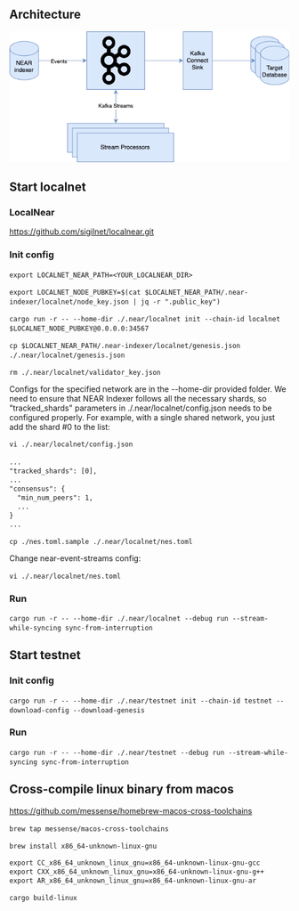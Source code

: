 ## Architecture

![Architecture](/docs/architecture.png?raw=true)

## Start localnet

### LocalNear

<https://github.com/sigilnet/localnear.git>

### Init config

`export LOCALNET_NEAR_PATH=<YOUR_LOCALNEAR_DIR>`

`export LOCALNET_NODE_PUBKEY=$(cat $LOCALNET_NEAR_PATH/.near-indexer/localnet/node_key.json | jq -r ".public_key")`

`cargo run -r -- --home-dir ./.near/localnet init --chain-id localnet $LOCALNET_NODE_PUBKEY@0.0.0.0:34567`

`cp $LOCALNET_NEAR_PATH/.near-indexer/localnet/genesis.json ./.near/localnet/genesis.json`

`rm ./.near/localnet/validator_key.json`

Configs for the specified network are in the --home-dir provided folder. We need to ensure that NEAR Indexer follows all the necessary shards, so "tracked_shards" parameters in ./.near/localnet/config.json needs to be configured properly. For example, with a single shared network, you just add the shard #0 to the list:

```
vi ./.near/localnet/config.json

...
"tracked_shards": [0],
...
"consensus": {
  "min_num_peers": 1,
  ...
}
...
```

`cp ./nes.toml.sample ./.near/localnet/nes.toml`

Change near-event-streams config:

`vi ./.near/localnet/nes.toml`

### Run
`cargo run -r -- --home-dir ./.near/localnet --debug run --stream-while-syncing sync-from-interruption`

## Start testnet

### Init config
`cargo run -r -- --home-dir ./.near/testnet init --chain-id testnet --download-config --download-genesis`

### Run
`cargo run -r -- --home-dir ./.near/testnet --debug run --stream-while-syncing sync-from-interruption`

## Cross-compile linux binary from macos

<https://github.com/messense/homebrew-macos-cross-toolchains>

`brew tap messense/macos-cross-toolchains`

`brew install x86_64-unknown-linux-gnu`

```
export CC_x86_64_unknown_linux_gnu=x86_64-unknown-linux-gnu-gcc
export CXX_x86_64_unknown_linux_gnu=x86_64-unknown-linux-gnu-g++
export AR_x86_64_unknown_linux_gnu=x86_64-unknown-linux-gnu-ar
```

`cargo build-linux`
